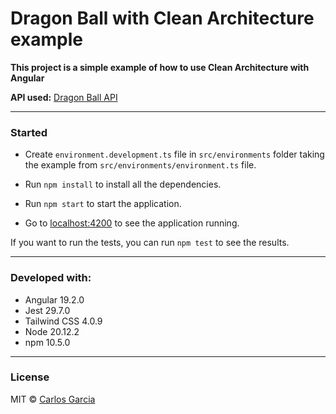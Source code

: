 # Dragon Ball with Clean Architecture example

**This project is a simple example of how to use Clean Architecture with Angular**


**API used:** [Dragon Ball API](https://web.dragonball-api.com/documentation)

---
### Started

* Create ```environment.development.ts``` file in ```src/environments``` folder taking the example from ```src/environments/environment.ts``` file.

* Run ```npm install``` to install all the dependencies.

* Run ```npm start``` to start the application.

* Go to [localhost:4200](http://localhost:4200) to see the application running.

If you want to run the tests, you can run ```npm test``` to see the results.

---

### Developed with:

- Angular 19.2.0
- Jest 29.7.0
- Tailwind CSS 4.0.9
- Node 20.12.2
- npm 10.5.0

---

### License

MIT © [Carlos Garcia](https://github.com/carlosgcgarcia)